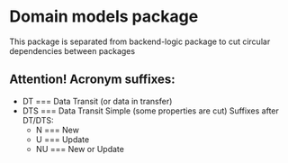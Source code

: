 # Domain models package

This package is separated from backend-logic package to cut circular dependencies between packages

## Attention! Acronym suffixes:

- DT === Data Transit (or data in transfer)
- DTS === Data Transit Simple (some properties are cut)
Suffixes after DT/DTS:
  - N === New
  - U === Update
  - NU === New or Update